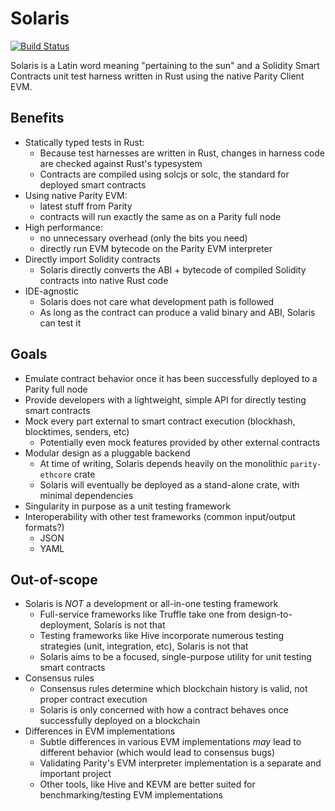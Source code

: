 # Solaris

[![Build Status][travis-image]][travis-url]

[travis-image]: https://travis-ci.org/paritytech/sol-rs.svg?branch=master
[travis-url]: https://travis-ci.org/paritytech/sol-rs

Solaris is a Latin word meaning "pertaining to the sun" and a Solidity Smart Contracts unit test harness written in Rust using the native Parity Client EVM.

## Benefits

+ Statically typed tests in Rust:
  - Because test harnesses are written in Rust, changes in harness code are checked against Rust's typesystem
  - Contracts are compiled using solcjs or solc, the standard for deployed smart contracts
+ Using native Parity EVM: 
  - latest stuff from Parity
  - contracts will run exactly the same as on a Parity full node
+ High performance:
  - no unnecessary overhead (only the bits you need)
  - directly run EVM bytecode on the Parity EVM interpreter
+ Directly import Solidity contracts
  - Solaris directly converts the ABI + bytecode of compiled Solidity contracts into native Rust code
+ IDE-agnostic
  - Solaris does not care what development path is followed
  - As long as the contract can produce a valid binary and ABI, Solaris can test it

## Goals

+ Emulate contract behavior once it has been successfully deployed to a Parity full node
+ Provide developers with a lightweight, simple API for directly testing smart contracts
+ Mock every part external to smart contract execution (blockhash, blocktimes, senders, etc)
  - Potentially even mock features provided by other external contracts
+ Modular design as a pluggable backend
  - At time of writing, Solaris depends heavily on the monolithic `parity-ethcore` crate
  - Solaris will eventually be deployed as a stand-alone crate, with minimal dependencies 
+ Singularity in purpose as a unit testing framework
+ Interoperability with other test frameworks (common input/output formats?)
  - JSON
  - YAML

## Out-of-scope

+ Solaris is _NOT_ a development or all-in-one testing framework
  - Full-service frameworks like Truffle take one from design-to-deployment, Solaris is not that
  - Testing frameworks like Hive incorporate numerous testing strategies (unit, integration, etc), Solaris is not that
  - Solaris aims to be a focused, single-purpose utility for unit testing smart contracts
+ Consensus rules
  - Consensus rules determine which blockchain history is valid, not proper contract execution
  - Solaris is only concerned with how a contract behaves once successfully deployed on a blockchain
+ Differences in EVM implementations
  - Subtle differences in various EVM implementations _*may*_ lead to different behavior (which would lead to consensus bugs)
  - Validating Parity's EVM interpreter implementation is a separate and important project
  - Other tools, like Hive and KEVM are better suited for benchmarking/testing EVM implementations 
